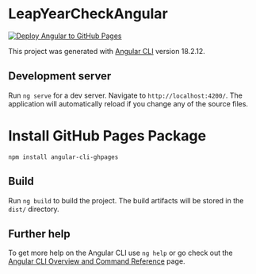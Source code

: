 # LeapYearCheckAngular

[![Deploy Angular to GitHub Pages](https://github.com/AkshayV30/leap-year-check-angular/actions/workflows/deploy.yaml/badge.svg)](https://github.com/AkshayV30/leap-year-check-angular/actions/workflows/deploy.yaml)

This project was generated with [Angular CLI](https://github.com/angular/angular-cli) version 18.2.12.

## Development server

Run `ng serve` for a dev server. Navigate to `http://localhost:4200/`. The application will automatically reload if you change any of the source files.

# Install GitHub Pages Package

`npm install angular-cli-ghpages`

## Build

Run `ng build` to build the project. The build artifacts will be stored in the `dist/` directory.

## Further help

To get more help on the Angular CLI use `ng help` or go check out the [Angular CLI Overview and Command Reference](https://angular.dev/tools/cli) page.
